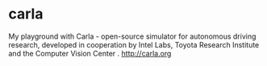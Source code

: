 # carla
My playground with Carla - open-source simulator for autonomous driving research, developed in cooperation by Intel Labs, Toyota Research Institute and the Computer Vision Center . http://carla.org
